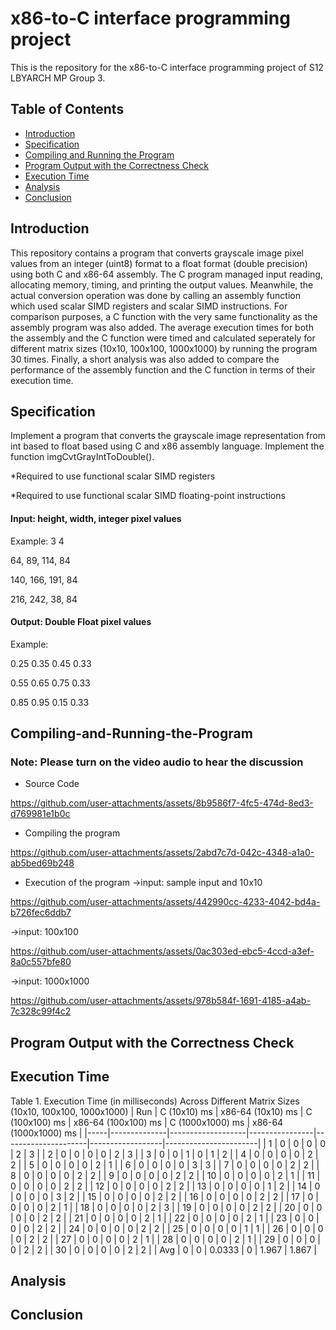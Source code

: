 # x86-to-C interface programming project
This is the repository for the x86-to-C interface programming project of S12 LBYARCH MP Group 3.

## Table of Contents
- [Introduction](#introduction)
- [Specification](#specification)
- [Compiling and Running the Program](#Compiling-and-Running-the-Program)
- [Program Output with the Correctness Check](#Program-Output-with-the-Correctness-Check)
- [Execution Time](#execution-time)
- [Analysis](#analysis)
- [Conclusion](#conclusion)
  
## Introduction
This repository contains a program that converts grayscale image pixel values from an integer (uint8) format to a float format (double precision) using both C and x86-64 assembly. The C program managed input reading, allocating memory, timing, and printing the output values. Meanwhile, the actual conversion operation was done by calling an assembly function which used scalar SIMD registers and scalar SIMD instructions. For comparison purposes, a C function with the very same functionality as the assembly program was also added. The average execution times for both the assembly and the C function were timed and calculated seperately for different matrix sizes (10x10, 100x100, 1000x1000) by running the program 30 times. Finally, a short analysis was also added to compare the performance of the assembly function and the C function in terms of their execution time.

## Specification
Implement a program that converts the grayscale image representation from int based to float based using C and x86 assembly language. Implement the function imgCvtGrayIntToDouble().

*Required to use functional scalar SIMD registers

*Required to use functional scalar SIMD floating-point instructions

#### Input: height, width, integer pixel values
Example:
3 4

64,  89,  114, 84

140, 166, 191, 84

216, 242, 38,  84

#### Output: Double Float pixel values
Example:

0.25 0.35 0.45 0.33

0.55 0.65 0.75 0.33

0.85 0.95 0.15 0.33

## Compiling-and-Running-the-Program
### Note: Please turn on the video audio to hear the discussion
- Source Code

https://github.com/user-attachments/assets/8b9586f7-4fc5-474d-8ed3-d769981e1b0c

- Compiling the program


https://github.com/user-attachments/assets/2abd7c7d-042c-4348-a1a0-ab5bed69b248

- Execution of the program
  ->input: sample input and 10x10


https://github.com/user-attachments/assets/442990cc-4233-4042-bd4a-b726fec6ddb7

 ->input: 100x100 
 

https://github.com/user-attachments/assets/0ac303ed-ebc5-4ccd-a3ef-8a0c557bfe80


 ->input: 1000x1000



https://github.com/user-attachments/assets/978b584f-1691-4185-a4ab-7c328c99f4c2



## Program Output with the Correctness Check

## Execution Time
Table 1. Execution Time (in milliseconds) Across Different Matrix Sizes (10x10, 100x100, 1000x1000)
| Run | C (10x10) ms | x86-64 (10x10) ms | C (100x100) ms | x86-64 (100x100) ms | C (1000x1000) ms | x86-64 (1000x1000) ms |
|-----|--------------|-------------------|----------------|---------------------|------------------|-----------------------|
| 1   | 0            | 0                 | 0              | 0                   | 2                | 3                     |
| 2   | 0            | 0                 | 0              | 0                   | 2                | 3                     |
| 3   | 0            | 0                 | 1              | 0                   | 1                | 2                     |
| 4   | 0            | 0                 | 0              | 0                   | 2                | 2                     |
| 5   | 0            | 0                 | 0              | 0                   | 2                | 1                     |
| 6   | 0            | 0                 | 0              | 0                   | 3                | 3                     |
| 7   | 0            | 0                 | 0              | 0                   | 2                | 2                     |
| 8   | 0            | 0                 | 0              | 0                   | 2                | 2                     |
| 9   | 0            | 0                 | 0              | 0                   | 2                | 2                     |
| 10  | 0            | 0                 | 0              | 0                   | 2                | 1                     |
| 11  | 0            | 0                 | 0              | 0                   | 2                | 2                     |
| 12  | 0            | 0                 | 0              | 0                   | 2                | 2                     |
| 13  | 0            | 0                 | 0              | 0                   | 1                | 2                     |
| 14  | 0            | 0                 | 0              | 0                   | 3                | 2                     |
| 15  | 0            | 0                 | 0              | 0                   | 2                | 2                     |
| 16  | 0            | 0                 | 0              | 0                   | 2                | 2                     |
| 17  | 0            | 0                 | 0              | 0                   | 2                | 1                     |
| 18  | 0            | 0                 | 0              | 0                   | 2                | 3                     |
| 19  | 0            | 0                 | 0              | 0                   | 2                | 2                     |
| 20  | 0            | 0                 | 0              | 0                   | 2                | 2                     |
| 21  | 0            | 0                 | 0              | 0                   | 2                | 1                     |
| 22  | 0            | 0                 | 0              | 0                   | 2                | 1                     |
| 23  | 0            | 0                 | 0              | 0                   | 2                | 2                     |
| 24  | 0            | 0                 | 0              | 0                   | 2                | 2                     |
| 25  | 0            | 0                 | 0              | 0                   | 1                | 1                     |
| 26  | 0            | 0                 | 0              | 0                   | 2                | 2                     |
| 27  | 0            | 0                 | 0              | 0                   | 2                | 1                     |
| 28  | 0            | 0                 | 0              | 0                   | 2                | 1                     |
| 29  | 0            | 0                 | 0              | 0                   | 2                | 2                     |
| 30  | 0            | 0                 | 0              | 0                   | 2                | 2                     |
| Avg | 0            | 0                 | 0.0333         | 0                   | 1.967            | 1.867                 |



## Analysis


## Conclusion

